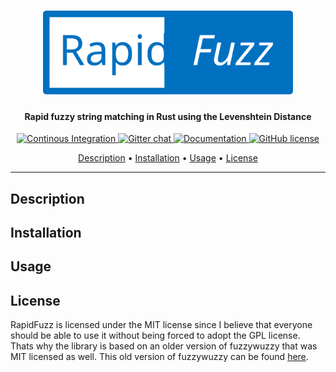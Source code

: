<h1 align="center">
<img src="https://raw.githubusercontent.com/maxbachmann/rapidfuzz/master/docs/img/RapidFuzz.svg?sanitize=true" alt="RapidFuzz" width="400">
</h1>
<h4 align="center">Rapid fuzzy string matching in Rust using the Levenshtein Distance</h4>

<p align="center">
  <a href="https://github.com/maxbachmann/rapidfuzz-rs/actions">
    <img src="https://github.com/maxbachmann/rapidfuzz-rs/workflows/Rust/badge.svg"
         alt="Continous Integration">
  </a>
  <a href="https://gitter.im/rapidfuzz/community">
    <img src="https://badges.gitter.im/rapidfuzz/community.svg"
         alt="Gitter chat">
  </a>
  <a href="https://maxbachmann.github.io/rapidfuzz">
    <img src="https://img.shields.io/badge/-documentation-blue"
         alt="Documentation">
  </a>
  <a href="https://github.com/maxbachmann/rapidfuzz-rs/blob/master/LICENSE">
    <img src="https://img.shields.io/github/license/maxbachmann/rapidfuzz-rs"
         alt="GitHub license">
  </a>
</p>

<p align="center">
  <a href="#description">Description</a> •
  <a href="#installation">Installation</a> •
  <a href="#usage">Usage</a> •
  <a href="#license">License</a>
</p>

---
## Description
## Installation

## Usage
## License
RapidFuzz is licensed under the MIT license since I believe that everyone should be able to use it without being forced to adopt the GPL license. Thats why the library is based on an older version of fuzzywuzzy that was MIT licensed as well.
This old version of fuzzywuzzy can be found [here](https://github.com/seatgeek/fuzzywuzzy/tree/4bf28161f7005f3aa9d4d931455ac55126918df7).
